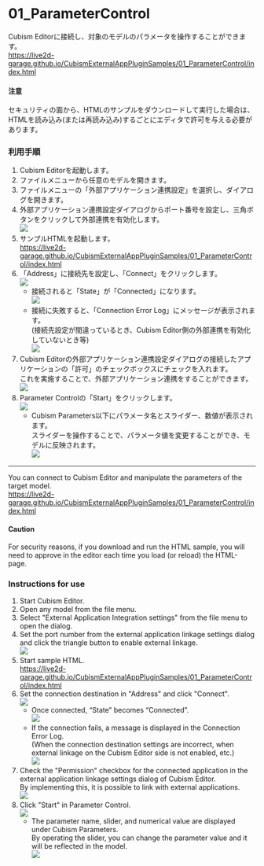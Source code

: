 # 01_ParameterControl
Cubism Editorに接続し、対象のモデルのパラメータを操作することができます。  
https://live2d-garage.github.io/CubismExternalAppPluginSamples/01_ParameterControl/index.html  
  
#### 注意  
セキュリティの面から、HTMLのサンプルをダウンロードして実行した場合は、HTMLを読み込み(または再読み込み)するごとにエディタで許可を与える必要があります。  
  
### 利用手順  
1. Cubism Editorを起動します。  
2. ファイルメニューから任意のモデルを開きます。  
3. ファイルメニューの「外部アプリケーション連携設定」を選択し、ダイアログを開きます。  
4. 外部アプリケーション連携設定ダイアログからポート番号を設定し、三角ボタンをクリックして外部連携を有効化します。  
![](images/image001.png)  
5. サンプルHTMLを起動します。  
https://live2d-garage.github.io/CubismExternalAppPluginSamples/01_ParameterControl/index.html  
6. 「Address」に接続先を設定し、「Connect」をクリックします。  
![](images/image002.png)  
   - 接続されると「State」が「Connected」になります。  
![](images/image003.png)  
   - 接続に失敗すると、「Connection Error Log」にメッセージが表示されます。  
(接続先設定が間違っているとき、Cubism Editor側の外部連携を有効化していないとき等)  
![](images/image004.png)  
7. Cubism Editorの外部アプリケーション連携設定ダイアログの接続したアプリケーションの「許可」のチェックボックスにチェックを入れます。  
これを実施することで、外部アプリケーション連携をすることができます。  
![](images/image005.png)  
8. Parameter Controlの「Start」をクリックします。  
![](images/image006.png)  
   - Cubism Parameters以下にパラメータ名とスライダー、数値が表示されます。  
スライダーを操作することで、パラメータ値を変更することができ、モデルに反映されます。  
![](images/image007.png)  
  
***
You can connect to Cubism Editor and manipulate the parameters of the target model.  
https://live2d-garage.github.io/CubismExternalAppPluginSamples/01_ParameterControl/index.html  
  
#### Caution  
For security reasons, if you download and run the HTML sample, you will need to approve in the editor each time you load (or reload) the HTML-page.  
  
### Instructions for use  
1. Start Cubism Editor.  
2. Open any model from the file menu.  
3. Select "External Application Integration settings" from the file menu to open the dialog.  
4. Set the port number from the external application linkage settings dialog and click the triangle button to enable external linkage.  
![](images/image001.png)  
5. Start sample HTML.  
https://live2d-garage.github.io/CubismExternalAppPluginSamples/01_ParameterControl/index.html  
6. Set the connection destination in "Address" and click "Connect".  
![](images/image002.png)  
   - Once connected, “State” becomes “Connected”.  
![](images/image003.png)  
   - If the connection fails, a message is displayed in the Connection Error Log.  
(When the connection destination settings are incorrect, when external linkage on the Cubism Editor side is not enabled, etc.)  
![](images/image004.png)  
7. Check the "Permission" checkbox for the connected application in the external application linkage settings dialog of Cubism Editor.  
By implementing this, it is possible to link with external applications.  
![](images/image005.png)  
8. Click "Start" in Parameter Control.  
![](images/image006.png)  
   - The parameter name, slider, and numerical value are displayed under Cubism Parameters.  
By operating the slider, you can change the parameter value and it will be reflected in the model.  
![](images/image007.png)  
